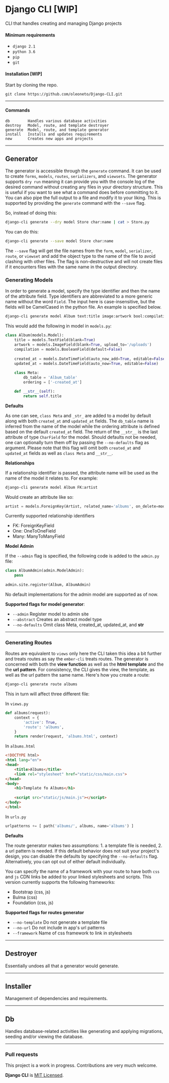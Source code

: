 # Django CLI [WIP]

CLI that handles creating and managing Django projects

#### Minimum requirements
- `django 2.1`
- `python 3.6`
- `pip`
- `git`


#### Installation [WIP]
Start by cloning the repo.
```
git clone https://github.com/oleoneto/Django-CLI.git
```

-----------------------------------------------

#### Commands
```
db        Handles various database activities
destroy   Model, route, and template destroyer
generate  Model, route, and template generator
install   Installs and updates requirements
new       Creates new apps and projects
```

---------------------------------------------


## Generator

The generator is accessible through the `generate` command. It can be used to create `forms`, `models`, `routes`, `serializers`, and `viewsets`.
The generator supports `dry run` meaning it can provide you with the console log of the desired command without creating any files in your directory structure. 
This is useful if you want to see what a command does before committing to it. 
You can also pipe the full output to a file and modify it to your liking. 
This is supported by providing the `generate` command with the `--save` flag.

So, instead of doing this:
```bash
django-cli generate --dry model Store char:name | cat > Store.py
```

You can do this:
```bash
django-cli generate --save model Store char:name
```

The `--save` flag will get the file names from the `form`, `model`, `serializer`, `route`, or `viewset` and add the object type to the name of the file to avoid clashing with other files.
The flag is non-destructive and will not create files if it encounters files with the same name in the output directory.


### Generating Models
In order to generate a model, specify the type identifier and then the name of the attribute field. 
Type identifiers are abbreviated to a more generic name without the word `Field`. The input here is case-insensitive, but the fields will be CamelCased in the python file. An example is specified below.

```bash
django-cli generate model Album text:title image:artwork bool:compilation
```

This would add the following in model in `models.py`:
```python
class Album(models.Model):
    title = models.TextField(blank=True)
    artwork = models.ImageField(blank=True, upload_to='/uploads')
    compilation = models.BooleanField(default=False)
    
    created_at = models.DateTimeField(auto_now_add=True, editable=False)
    updated_at = models.DateTimeField(auto_now=True, editable=False)
    
    class Meta:
        db_table = 'Album_table'
        ordering = ['-created_at']

    def __str__(self):
        return self.title
```
**Defaults**

As one can see, `class Meta` and `_str_` are added to a model by default along with both `created_at` and `updated_at` fields. 
The `db_table` name is inferred from the name of the model while the ordering attribute is defined based on the default `created_at` field. 
The return of the `__str__` is the last attribute of type `CharField` for the model.
Should defaults not be needed, one can optionally turn them off by passing the `--no-defaults` flag as argument. 
Please note that this flag will omit both `created_at` and `updated_at` fields as well as `class Meta` and `__str__`.


**Relationships**

If a relationship identifier is passed, the attribute name will be used as the name of the model it relates to. For example:
```bash
django-cli generate model Album FK:artist
```
Would create an attribute like so:
```python
artist = models.ForeignKey(Artist, related_name='albums', on_delete=models.DO_NOTHING)
```

Currently supported relationship identifiers
- FK: ForeignKeyField
- One: OneToOneField
- Many: ManyToManyField


**Model Admin**

If the `--admin` flag is specified, the following code is added to the `admin.py` file:
```python
class AlbumAdmin(admin.ModelAdmin):
	pass
	
admin.site.register(Album, AlbumAdmin)
```
No default implementations for the admin model are supported as of now.


**Supported flags for model generator**:
- `--admin`       Register model to admin site
- `--abstract`    Creates an abstract model type
- `--no-defaults` Omit class Meta, created_at, updated_at, and __str__

-------------------------

### Generating Routes

Routes are equivalent to `views` only here the CLI taken this idea a bit further and treats routes as say the `ember-cli` treats routes.
The generator is concerned with both the **view function** as well as the **html template** and the the **url pattern**. 
For consistency, the CLI gives the view, the template, as well as the url pattern the same name. Here's how you create a route:
```bash
django-cli generate route albums
```

This in turn will affect three different file:

In `views.py`
```python
def albums(request):
    context = {
        'active': True,
        'route': 'albums',
    }
    return render(request, 'albums.html', context)
```

In `albums.html`
```html
<!DOCTYPE html>
<html lang="en">
<head>
    <title>Albums</title>
    <link rel="stylesheet" href="static/css/main.css">
</head>
<body>
    <h1>Template fo Albums</h1>
    
    <script src="static/js/main.js"></script>
</body>
</html>
```

In `urls.py`
```python
urlpatterns += [ path('albums/', albums, name='albums') ]
```

**Defaults**

The route generator makes two assumptions: 1. a template file is needed, 2. a url pattern is needed. 
If this default behavior does not suit your project's design, you can disable the defaults by specifying the `--no-defaults` flag.
Alternatively, you can opt out of either default individually.

You can specify the name of a framework with your route to have both `css` and `js` CDN links be added to your linked stylesheets and scripts.
This version currently supports the following frameworks:
- Bootstrap (css, js)
- Bulma (css)
- Foundation (css, js)


**Supported flags for routes generator**
- `--no-template`     Do not generate a template file
- `--no-url`          Do not include in app's url patterns
- `--framework`       Name of css framework to link in stylesheets

-----------------------------



## Destroyer
Essentially undoes all that a generator would generate.



-----------------------------


## Installer
Management of dependencies and requirements.


-----------------------------


## Db
Handles database-related activities like generating and applying migrations, seeding and/or viewing the database.


-----------------------------


### Pull requests
This project is a work in progress. Contributions are very much welcome.

**Django CLI** is [MIT Licensed](LICENSE).
